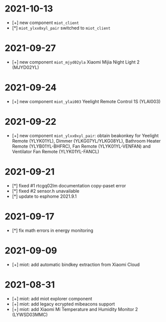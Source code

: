 # 2021-10-13
* [+] new component `miot_client`
* [*] `miot_ylxx0xyl_pair` switched to `miot_client`

# 2021-09-27
* [+] new component `miot_mjyd02yla` Xiaomi Mijia Night Light 2 (MJYD02YL)

# 2021-09-24
* [+] new component `miot_ylai003` Yeelight Remote Control 1S (YLAI003)

# 2021-09-22
* [+] new component `miot_ylxx0xyl_pair`: obtain beakonkey for Yeelight Remote (YLYK01YL), Dimmer (YLKG07YL/YLKG08YL), Bathroom Heater Remote (YLYB01YL-BHFRC), Fan Remote (YLYK01YL-VENFAN) and Ventilator Fan Remote (YLYK01YL-FANCL)

# 2021-09-21
* [*] fixed #1 rtcgq02lm documentation copy-paset error
* [*] fixed #2 sensor.h unavailable
* [*] update to esphome 2021.9.1

# 2021-09-17
* [*] fix math errors in energy monitoring

# 2021-09-09
* [+] miot: add automatic bindkey extraction from Xiaomi Cloud

# 2021-08-31
* [+] miot: add miot explorer component
* [+] miot: add legacy ecrypted mibeacons support
* [+] miot: add Xiaomi Mi Temperature and Humidity Monitor 2 (LYWSD03MMC)
